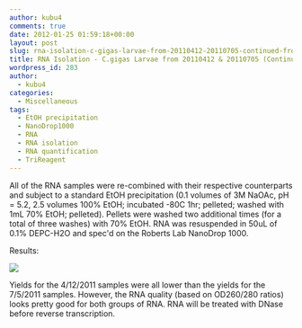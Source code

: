 ```yaml
---
author: kubu4
comments: true
date: 2012-01-25 01:59:18+00:00
layout: post
slug: rna-isolation-c-gigas-larvae-from-20110412-20110705-continued-from-20120112
title: RNA Isolation - C.gigas Larvae from 20110412 & 20110705 (Continued from 20120112)
wordpress_id: 283
author:
  - kubu4
categories:
  - Miscellaneous
tags:
  - EtOH precipitation
  - NanoDrop1000
  - RNA
  - RNA isolation
  - RNA quantification
  - TriReagent
---
```


All of the RNA samples were re-combined with their respective counterparts and subject to a standard EtOH precipitation (0.1 volumes of 3M NaOAc, pH = 5.2, 2.5 volumes 100% EtOH; incubated -80C 1hr; pelleted; washed with 1mL 70% EtOH; pelleted). Pellets were washed two additional times (for a total of three washes) with 70% EtOH. RNA was resuspended in 50uL of 0.1% DEPC-H2O and spec'd on the Roberts Lab NanoDrop 1000.

Results:

![](http://eagle.fish.washington.edu/Arabidopsis//RNA%20Spec%20Readings/20120124%20Gigas%20Larvae%20RNA%20ODs-01.JPG)

Yields for the 4/12/2011 samples were all lower than the yields for the 7/5/2011 samples. However, the RNA quality (based on OD260/280 ratios) looks pretty good for both groups of RNA. RNA will be treated with DNase before reverse transcription.
